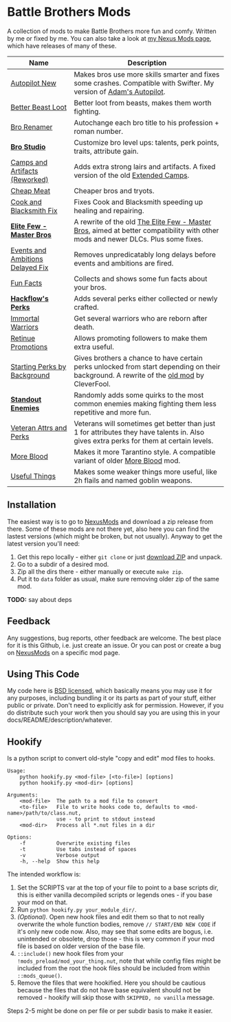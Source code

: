 # Battle Brothers Mods

A collection of mods to make Battle Brothers more fun and comfy. Written by me or fixed by me. You can also take a look at [my Nexus Mods page][nexus-mods], which have releases of many of these.

| Name | Description |
---|---
[Autopilot New](autopilot) | Makes bros use more skills smarter and fixes some crashes. Compatible with Swifter. My version of [Adam's Autopilot][autopilot-old].
[Better Beast Loot](mod_beast_loot) | Better loot from beasts, makes them worth fighting.
[Bro Renamer](renamer) | Autochange each bro title to his profession + roman number.
**[Bro Studio](bro_studio)** | Customize bro level ups: talents, perk points, traits, attribute gain.
[Camps and Artifacts (Reworked)](camps_and_artifacts) | Adds extra strong lairs and artifacts. A fixed version of the old [Extended Camps][camps-old].
[Cheap Meat](cheap_meat) | Cheaper bros and tryots.
[Cook and Blacksmith Fix](heal_repair_fix) | Fixes Cook and Blacksmith speeding up healing and repairing.
**[Elite Few - Master Bros](elite_few)** | A rewrite of the old [The Elite Few - Master Bros][elite-few-old], aimed at better compatibility with other mods and newer DLCs. Plus some fixes.
[Events and Ambitions Delayed Fix](events_delayed_fix) | Removes unpredicatably long delays before events and ambitions are fired.
[Fun Facts](fun_facts) | Collects and shows some fun facts about your bros.
**[Hackflow's Perks](hackflows_perks)** | Adds several perks either collected or newly crafted. 
[Immortal Warriors](immortal_warriors) | Get several warriors who are reborn after death.
[Retinue Promotions](retinue_ups) | Allows promoting followers to make them extra useful.
[Starting Perks by Background](background_perks) | Gives brothers a chance to have certain perks unlocked from start depending on their background. A rewrite of the [old mod][background-perks-old] by CleverFool.
**[Standout Enemies](standout_enemies)** | Randomly adds some quirks to the most common enemies making fighting them less repetitive and more fun.
[Veteran Attrs and Perks](mod_vap) | Veterans will sometimes get better than just 1 for attributes they have talents in. Also gives extra perks for them at certain levels.
[More Blood](more_blood) | Makes it more Tarantino style. A compatible variant of older [More Blood][more-blood-old] mod.
[Useful Things](useful) | Makes some weaker things more useful, like 2h flails and named goblin weapons.

<!-- [Brogen](brogen) | An alternative to Ultra Bros -->
<!-- [Useful Things](useful) | Some things made more useful: nets, hand to hand, ... -->


## Installation

The easiest way is to go to [NexusMods][nexus-mods] and download a zip release from there. Some of these mods are not there yet, also here you can find the lastest versions (which might be broken, but not usually). Anyway to get the latest version you'll need:

1. Get this repo locally - either `git clone` or just [download ZIP][zip] and unpack.
2. Go to a subdir of a desired mod.
3. Zip all the dirs there - either manually or execute `make zip`.
4. Put it to `data` folder as usual, make sure removing older zip of the same mod.

**TODO:** say about deps


## Feedback

Any suggestions, bug reports, other feedback are welcome. The best place for it is this Github, i.e. just create an issue. Or you can post or create a bug on [NexusMods][nexus-mods] on a specific mod page.


## Using This Code

My code here is [BSD licensed](LICENSE), which basically means you may use it for any purposes, including bundling it or its parts as part of your stuff, either public or private. Don't need to explicitly ask for permission. However, if you do distribute such your work then you should say you are using this in your docs/README/description/whatever.


## Hookify

Is a python script to convert old-style "copy and edit" mod files to hooks.

```
Usage:
    python hookify.py <mod-file> [<to-file>] [options]
    python hookify.py <mod-dir> [options]

Arguments:
    <mod-file>  The path to a mod file to convert
    <to-file>   File to write hooks code to, defaults to <mod-name>/path/to/class.nut,
                use - to print to stdout instead
    <mod-dir>   Process all *.nut files in a dir

Options:
    -f          Overwrite existing files
    -t          Use tabs instead of spaces
    -v          Verbose output
    -h, --help  Show this help
```

The intended workflow is:

1. Set the SCRIPTS var at the top of your file to point to a base scripts dir, this is either vanilla decompiled scripts or legends ones - if you base your mod on that.
2. Run `python hookify.py your_module_dir/`.
3. *(Optional).* Open new hook files and edit them so that to not really overwrite the whole function bodies, remove `// START/END NEW CODE` if it's only new code now. Also, may see that some edits are bogus, i.e. unintended or obsolete, drop those - this is very common if your mod file is based on older version of the base file.
4. `::include()` new hook files from your `!mods_preload/mod_your_thing.nut`, note that while config files might be included from the root the hook files should be included from within `::mods_queue()`.
5. Remove the files that were hookified. Here you should be cautious because the files that do not have base equivalent should not be removed - hookify will skip those with `SKIPPED, no vanilla` message.

Steps 2-5 might be done on per file or per subdir basis to make it easier.


[nexus-mods]: https://www.nexusmods.com/battlebrothers/users/97435548?tab=user+files
[zip]: https://github.com/Suor/battle-brothers-mods/archive/refs/heads/master.zip

[autopilot-old]: https://www.nexusmods.com/battlebrothers/mods/62
[camps-old]: https://www.nexusmods.com/battlebrothers/mods/195
[elite-few-old]: https://www.nexusmods.com/battlebrothers/mods/253
[background-perks-old]: https://www.nexusmods.com/battlebrothers/mods/70
[more-blood-old]: https://www.nexusmods.com/battlebrothers/mods/28
